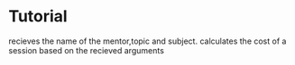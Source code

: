 # Tutorial
recieves the name of the mentor,topic and subject.
calculates the cost of a session based on the recieved arguments
